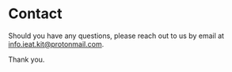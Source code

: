 # Contact

Should you have any questions, please reach out to us by email at <info.ieat.kit@protonmail.com>.

Thank you.